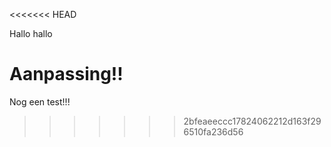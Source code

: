 
<<<<<<< HEAD

Hallo hallo

Aanpassing!!
=======
Nog een test!!!
>>>>>>> 2bfeaeeccc17824062212d163f296510fa236d56
